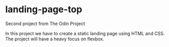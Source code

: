 # landing-page-top
Second project from The Odin Project

In this project we have to create a static landing page using HTML and CSS. The project will have a heavy focus on flexbox.
